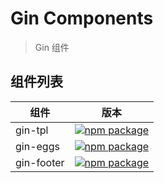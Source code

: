 # Gin Components

> Gin 组件

## 组件列表

| 组件       | 版本                                                                                                                                                        |
| ---------- | ----------------------------------------------------------------------------------------------------------------------------------------------------------- |
| gin-tpl    | [![npm package](https://img.shields.io/npm/v/@hocgin/gin-tpl.svg?style=flat-square?style=flat-square)](https://www.npmjs.com/package/@hocgin/gin-tpl)       |
| gin-eggs   | [![npm package](https://img.shields.io/npm/v/@hocgin/gin-eggs.svg?style=flat-square?style=flat-square)](https://www.npmjs.com/package/@hocgin/gin-eggs)     |
| gin-footer | [![npm package](https://img.shields.io/npm/v/@hocgin/gin-footer.svg?style=flat-square?style=flat-square)](https://www.npmjs.com/package/@hocgin/gin-footer) |
